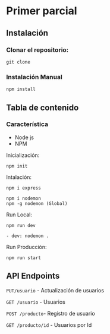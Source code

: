# Primer parcial
## Instalación

### Clonar el repositorio:

    git clone 


### Instalación Manual


    npm install


## Tabla de contenido

### Característica
- Node js
- NPM

Inicialización:

    npm init

Intalación:

    npm i express

    npm i nodemon
    npm -g nodemon (Global)

Run Local:

    npm run dev
    
    - dev: nodemon . 

Run Producción:

    npm run start


## API Endpoints

<code>PUT/usuario</code> - Actualización de usuarios

<code>GET /usuario</code> - Usuarios

<code>POST /producto</code>- Registro de usuario

<code>GET /producto/id</code> - Usuarios por Id